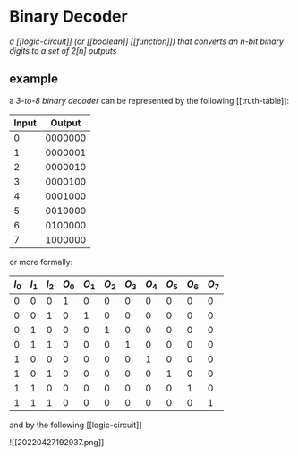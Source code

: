 # Binary Decoder

_a [[logic-circuit]] (or [[boolean]] [[function]]) that converts an $n$-bit binary digits to a set of $2[n]$ outputs_

## example

a _3-to-8 binary decoder_ can be represented by the following [[truth-table]]:

| Input | Output  |
| ----- | ------- |
| 0     | 0000000 |
| 1     | 0000001 |
| 2     | 0000010 |
| 3     | 0000100 |
| 4     | 0001000 |
| 5     | 0010000 |
| 6     | 0100000 |
| 7     | 1000000 |

or more formally:

| $I_0$ | $I_1$ | $I_2$ | $O_0$ | $O_1$ | $O_2$ | $O_3$ | $O_4$ | $O_5$ | $O_6$ | $O_7$ |
| ----- | ----- | ----- | ----- | ----- | ----- | ----- | ----- | ----- | ----- | ----- |
| 0     | 0     | 0     | 1     | 0     | 0     | 0     | 0     | 0     | 0     | 0     |
| 0     | 0     | 1     | 0     | 1     | 0     | 0     | 0     | 0     | 0     | 0     |
| 0     | 1     | 0     | 0     | 0     | 1     | 0     | 0     | 0     | 0     | 0     |
| 0     | 1     | 1     | 0     | 0     | 0     | 1     | 0     | 0     | 0     | 0     |
| 1     | 0     | 0     | 0     | 0     | 0     | 0     | 1     | 0     | 0     | 0     |
| 1     | 0     | 1     | 0     | 0     | 0     | 0     | 0     | 1     | 0     | 0     |
| 1     | 1     | 0     | 0     | 0     | 0     | 0     | 0     | 0     | 1     | 0     |
| 1     | 1     | 1     | 0     | 0     | 0     | 0     | 0     | 0     | 0     | 1     |

and by the following [[logic-circuit]]

![[20220427192937.png]]
